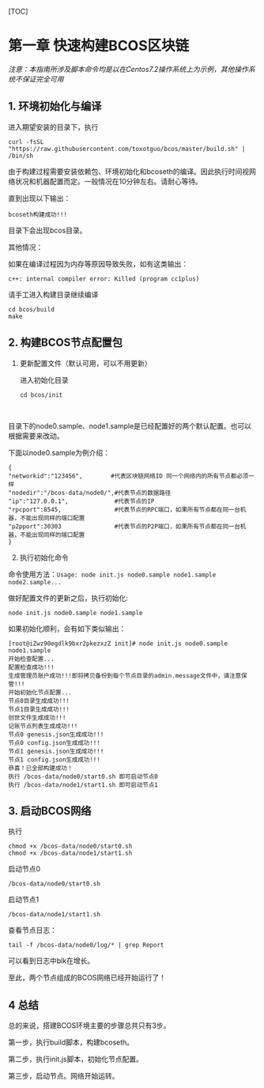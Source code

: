 [TOC]



# 第一章 快速构建BCOS区块链

*注意：本指南所涉及脚本命令均是以在Centos7.2操作系统上为示例，其他操作系统不保证完全可用*

## 1. 环境初始化与编译

进入期望安装的目录下，执行

```curl -fsSL "https://raw.githubusercontent.com/toxotguo/bcos/master/build.sh" | /bin/sh```

由于构建过程需要安装依赖包、环境初始化和bcoseth的编译。因此执行时间视网络状况和机器配置而定。一般情况在10分钟左右。请耐心等待。

直到出现以下输出：

```bcoseth构建成功!!!```

目录下会出现bcos目录。



其他情况：

如果在编译过程因为内存等原因导致失败，如有这类输出：

```c++: internal compiler error: Killed (program cc1plus)```

请手工进入构建目录继续编译

```
cd bcos/build
make
```



## 2. 构建BCOS节点配置包



1. 更新配置文件（默认可用，可以不用更新）

   进入初始化目录

   ```
   cd bcos/init
   ```

   ​

目录下的node0.sample、node1.sample是已经配置好的两个默认配置。也可以根据需要来改动。

下面以node0.sample为例介绍：

    {
    "networkid":"123456",        #代表区块链网络ID 同一个网络内的所有节点都必须一样
    "nodedir":"/bcos-data/node0/",#代表节点的数据路径
    "ip":"127.0.0.1",			  #代表节点的IP
    "rpcport":8545,				  #代表节点的RPC端口，如果所有节点都在同一台机器，不能出现同样的端口配置
    "p2pport":30303				  #代表节点的P2P端口，如果所有节点都在同一台机器，不能出现同样的端口配置
    }


2. 执行初始化命令

命令使用方法：```Usage: node init.js node0.sample node1.sample node2.sample... ```

做好配置文件的更新之后，执行初始化:

```node init.js node0.sample node1.sample ```

如果初始化顺利，会有如下类似输出：

```
[root@iZwz90egdlk9bxr2pkezxzZ init]# node init.js node0.sample node1.sample 
开始检查配置...
配置检查成功!!!
生成管理员账户成功!!!即将拷贝备份到每个节点目录的admin.message文件中，请注意保管!!!
开始初始化节点配置...
节点0目录生成成功!!!
节点1目录生成成功!!!
创世文件生成成功!!!
记账节点列表生成成功!!!
节点0 genesis.json生成成功!!!
节点0 config.json生成成功!!!
节点1 genesis.json生成成功!!!
节点1 config.json生成成功!!!
恭喜！已全部构建成功！
执行 /bcos-data/node0/start0.sh 即可启动节点0
执行 /bcos-data/node1/start1.sh 即可启动节点1
```



## 3. 启动BCOS网络 



执行

```
chmod +x /bcos-data/node0/start0.sh
chmod +x /bcos-data/node1/start1.sh
```

启动节点0

```
/bcos-data/node0/start0.sh
```

启动节点1

```
/bcos-data/node1/start1.sh
```

查看节点日志：

```
tail -f /bcos-data/node0/log/* | grep Report
```

可以看到日志中blk在增长。



至此，两个节点组成的BCOS网络已经开始运行了！



## 4 总结

总的来说，搭建BCOS环境主要的步骤总共只有3步。

第一步，执行build脚本，构建bcoseth。

第二步，执行init.js脚本，初始化节点配置。

第三步，启动节点。网络开始运转。